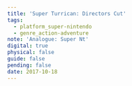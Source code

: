 ```yaml
---
title: 'Super Turrican: Directors Cut'
tags:
  - platform_super-nintendo
  - genre_action-adventure
note: 'Analogue: Super Nt'
digital: true
physical: false
guide: false
pending: false
date: 2017-10-18
---
```

